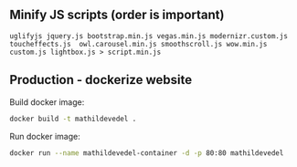 ## Minify JS scripts (order is important)
```
uglifyjs jquery.js bootstrap.min.js vegas.min.js modernizr.custom.js toucheffects.js  owl.carousel.min.js smoothscroll.js wow.min.js custom.js lightbox.js > script.min.js 
```

## Production - dockerize website

Build docker image:

```bash
docker build -t mathildevedel .
```

Run docker image:
```bash
docker run --name mathildevedel-container -d -p 80:80 mathildevedel
```